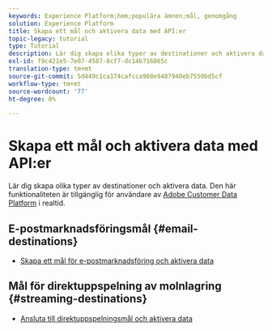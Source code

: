 ```yaml
---
keywords: Experience Platform;hem;populära ämnen;mål, genomgång
solution: Experience Platform
title: Skapa ett mål och aktivera data med API:er
topic-legacy: tutorial
type: Tutorial
description: Lär dig skapa olika typer av destinationer och aktivera data.
exl-id: f9c421e5-7e07-4587-8cf7-dc14b716865c
translation-type: tm+mt
source-git-commit: 5d449c1ca174cafcca988e9487940eb7550bd5cf
workflow-type: tm+mt
source-wordcount: '77'
ht-degree: 0%

---
```


# Skapa ett mål och aktivera data med API:er

Lär dig skapa olika typer av destinationer och aktivera data. Den här funktionaliteten är tillgänglig för användare av [Adobe Customer Data Platform](../rtcdp/overview.md) i realtid.

## E-postmarknadsföringsmål {#email-destinations}

* [Skapa ett mål för e-postmarknadsföring och aktivera data](../destinations/api/email-marketing.md)

## Mål för direktuppspelning av molnlagring {#streaming-destinations}

* [Ansluta till direktuppspelningsmål och aktivera data](../destinations/api/streaming-destinations.md)
